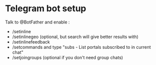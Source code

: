 Telegram bot setup
==================
Talk to @BotFather and enable :

- /setinline
- /setinlinegeo (optional, but search will give better results with)
- /setinlinefeedback
- /setcommands and type "subs - List portals subscribed to in current chat"
- /setjoingroups (optional if you don't need group chats)
